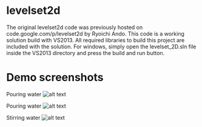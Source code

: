 # levelset2d
The original levelset2d code was previously hosted on code.google.com/p/levelset2d by Ryoichi Ando. This code is a working solution build with VS2013. All required libraries to build this project are included with the solution. For windows, simply open the levelset_2D.sln file inside the VS2013 directory and press the build and run button.

# Demo screenshots
Pouring water
![alt text](images/water_pour.jpg "Water pouring")

Pouring water
![alt text](images/water_pour2.jpg "Water pouring 2")

Stirring water
![alt text](images/water_stir.jpg "Water stirring")
